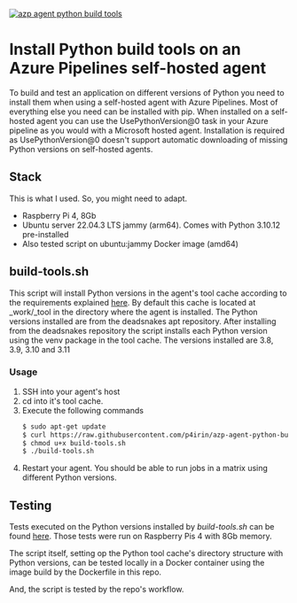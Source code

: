 [![azp agent python build tools](https://github.com/p4irin/azp-agent-python-build-tools/actions/workflows/main.yml/badge.svg)](https://github.com/p4irin/azp-agent-python-build-tools/actions/workflows/main.yml)

# Install Python build tools on an Azure Pipelines self-hosted agent

To build and test an application on different versions of Python you need to install them when using a self-hosted agent with Azure Pipelines. Most of everything else you need can be installed with pip.
When installed on a self-hosted agent you can use the UsePythonVersion@0 task in your Azure pipeline as you would with a Microsoft hosted agent. Installation is required as UsePythonVersion@0 doesn't support automatic downloading of missing Python versions on self-hosted agents.

## Stack

This is what I used. So, you might need to adapt.

* Raspberry Pi 4, 8Gb
* Ubuntu server 22.04.3 LTS jammy (arm64).
  Comes with Python 3.10.12 pre-installed
* Also tested script on ubuntu:jammy Docker image (amd64)

## build-tools.sh

This script will install Python versions in the agent's tool cache according to the requirements explained [here](https://learn.microsoft.com/en-us/azure/devops/pipelines/tasks/reference/use-python-version-v0?view=azure-pipelines&viewFallbackFrom=azure-devops#how-can-i-configure-a-self-hosted-agent-to-use-this-task:~:text=How%20can%20I%20configure%20a%20self%2Dhosted%20agent%20to%20use%20this%20task%3F). By default this cache is located at _work/_tool in the directory where the agent is installed. The Python versions installed are from the deadsnakes apt repository. After installing from the deadsnakes repository the script installs each Python version using the venv package in the tool cache. The versions installed are 3.8, 3.9, 3.10 and 3.11

### Usage

1. SSH into your agent's host
1. cd into it's tool cache. 
1. Execute the following commands
   ```bash
   $ sudo apt-get update
   $ curl https://raw.githubusercontent.com/p4irin/azp-agent-python-build-tools/main/build-tools.sh > build-tools.sh
   $ chmod u+x build-tools.sh
   $ ./build-tools.sh
   ```
1. Restart your agent. You should be able to run jobs in a matrix using different Python versions.

## Testing

Tests executed on the Python versions installed by _build-tools.sh_ can be found [here](https://dev.azure.com/p4irin/playground/_git/test_raspberry_pi_hosted_agent). Those tests were run on Raspberry Pis 4 with 8Gb memory.

The script itself, setting op the Python tool cache's directory structure with Python versions, can be tested locally in a Docker container using the image build by the Dockerfile in this repo.

And, the script is tested by the repo's workflow.